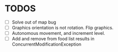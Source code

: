 TODOS
=====

- [ ] Solve out of map bug
- [ ] Graphics orientation is not rotation. Flip graphics.
- [ ] Autonomous movement, and increment level.
- [ ] Add and remove from food list results in ConcurrentModificationException

